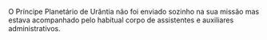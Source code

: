 ﻿O Príncipe Planetário de Urântia não foi enviado sozinho na sua missão mas estava acompanhado pelo habitual corpo de assistentes e auxiliares administrativos.